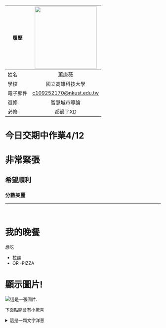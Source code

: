 
|      履歷        |<img src="https://ucarecdn.com/8b756a96-8495-4d00-9201-601d6b49c700/" width=200 height=200/>|
| ---------------- |:-----------------------------:|
| 姓名             | 蕭唐薇                           |
| 學校             | 國立高雄科技大學                  |
| 電子郵件         | c109252170@nkust.edu.tw          |
| 選修             | 智慧城市導論                     |
| 必修             | 都過了XD                         |


# 今日交期中作業4/12<br>

# 非常緊張


## 希望順利


### 分數美麗




<hr><br>

# 我的晚餐<br>

想吃
- 拉麵
 - OR
  -PIZZA



# 顯示圖片!<br>

![這是一張圖片.](https://shoplineimg.com/5670feec039055febe00003a/651d2eb435140d2302b85085/800x.jpg?)


  下面點開會有小驚喜<br>

<details><summary> 這是一顆文字洋蔥 </summary><blockquote>
<details><summary> 第一層 </summary><blockquote>
<details><summary> 第二層 </summary><blockquote>
<details><summary> 第三層 </summary><blockquote>
<details><summary> 第四層 </summary><blockquote>
<details><summary> 第五層 </summary><blockquote>

~~~
登
登
登
~~~
</blockquote></details>
</blockquote></details>
</blockquote></details>
</blockquote></details>
</blockquote></details>
<br><br>

#### 最近喜歡的歌! <br>
<a href="https://www.youtube.com/watch?v=D8VEhcPeSlc"><img src="http://img.youtube.com/vi/D8VEhcPeSlc/0.jpg" 
alt="aespa 에스파 'Drama' MV " width="400" height="250" border="10" /></a>
<br>影片取自 youtube



<br>

